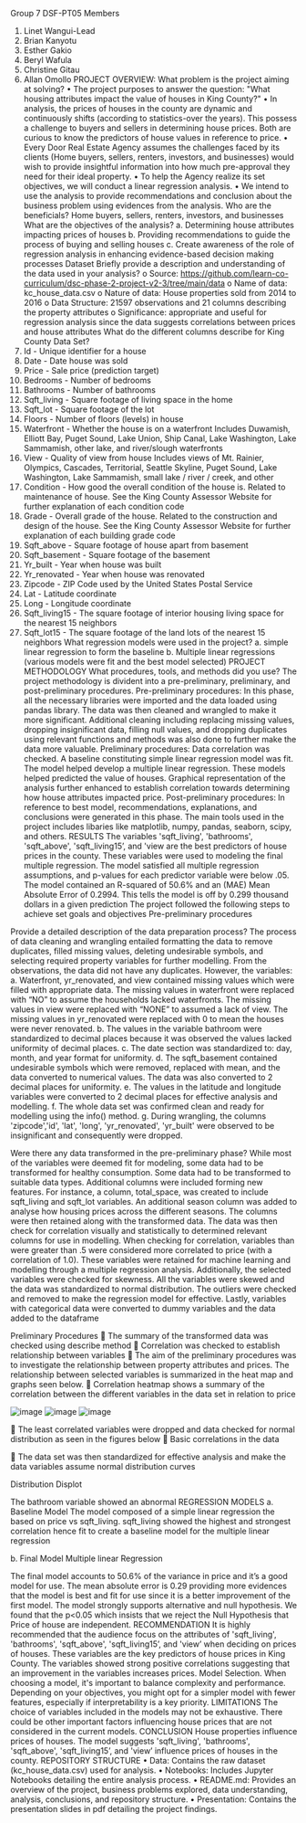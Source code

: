 Group 7 DSF-PT05
Members
1.	Linet Wangui-Lead
2.	Brian Kanyotu
3.	Esther Gakio
4.	Beryl Wafula
5.	Christine Gitau
6.	Allan Omollo
PROJECT OVERVIEW:
What problem is the project aiming at solving?
•	The project purposes to answer the question: "What housing attributes impact the value of houses in King County?"
•	In analysis, the prices of houses in the county are dynamic and continuously shifts (according to statistics-over the years). This possess a challenge to buyers and sellers in determining house prices. Both are curious to know the predictors of house values in reference to price.
•	Every Door Real Estate Agency assumes the challenges faced by its clients (Home buyers, sellers, renters, investors, and businesses) would wish to provide insightful information into how much pre-approval they need for their ideal property.
•	To help the Agency realize its set objectives, we will conduct a linear regression analysis.
•	We intend to use the analysis to provide recommendations and conclusion about the business problem using evidences from the analysis.
Who are the beneficials?
Home buyers, sellers, renters, investors, and businesses
What are the objectives of the analysis?
a. Determining house attributes impacting prices of houses
b. Providing recommendations to guide the process of buying and selling houses
c. Create awareness of the role of regression analysis in enhancing evidence-based decision making processes
Dataset
Briefly provide a description and understanding of the data used in your analysis?
o	Source: https://github.com/learn-co-curriculum/dsc-phase-2-project-v2-3/tree/main/data
o	Name of data: kc_house_data.csv
o	Nature of data: House properties sold from 2014 to 2016
o	Data Structure: 21597 observations and 21 columns describing the property attributes
o	Significance: appropriate and useful for regression analysis since the data suggests correlations between prices and house attributes
What do the different columns describe for King County Data Set?
1.	Id - Unique identifier for a house
2.	Date - Date house was sold
3.	Price - Sale price (prediction target)
4.	Bedrooms - Number of bedrooms
5.	Bathrooms - Number of bathrooms
6.	Sqft_living - Square footage of living space in the home
7.	Sqft_lot - Square footage of the lot
8.	Floors - Number of floors (levels) in house
9.	Waterfront - Whether the house is on a waterfront
Includes Duwamish, Elliott Bay, Puget Sound, Lake Union, Ship Canal, Lake Washington, Lake Sammamish, other lake, and river/slough waterfronts
10.	View - Quality of view from house
Includes views of Mt. Rainier, Olympics, Cascades, Territorial, Seattle Skyline, Puget Sound, Lake Washington, Lake Sammamish, small lake / river / creek, and other
11.	Condition - How good the overall condition of the house is. Related to maintenance of house.
See the King County Assessor Website for further explanation of each condition code
12.	Grade - Overall grade of the house. Related to the construction and design of the house.
See the King County Assessor Website for further explanation of each building grade code
13.	Sqft_above - Square footage of house apart from basement
14.	Sqft_basement - Square footage of the basement
15.	Yr_built - Year when house was built
16.	Yr_renovated - Year when house was renovated
17.	Zipcode - ZIP Code used by the United States Postal Service
18.	Lat - Latitude coordinate
19.	Long - Longitude coordinate
20.	Sqft_living15 - The square footage of interior housing living space for the nearest 15 neighbors
21.	Sqft_lot15 - The square footage of the land lots of the nearest 15 neighbors
What regression models were used in the project?
a. simple linear regression to form the baseline
b. Multiple linear regressions (various models were fit and the best model selected)
PROJECT METHODOLOGY
What procedures, tools, and methods did you use?
The project methodology is divident into a pre-preliminary, preliminary, and post-preliminary procedures.
Pre-preliminary procedures: In this phase, all the necessary libraries were imported and the data loaded using pandas library. The data was then cleaned and wrangled to make it more significant. Additional cleaning including replacing missing values, dropping insignificant data, filling null values, and dropping duplicates using relevant functions and methods was also done to further make the data more valuable.
Preliminary procedures: Data correlation was checked. A baseline constituting simple linear regression model was fit. The model helped develop a multiple linear regression. These models helped predicted the value of houses. Graphical representation of the analysis further enhanced to establish correlation towards determining how house attributes impacted price.
Post-preliminary procedures: In reference to best model, recommendations, explanations, and conclusions were generated in this phase.
The main tools used in the project includes libaries like matplotlib, numpy, pandas, seaborn, scipy, and others.
RESULTS
The variables 'sqft_living', 'bathrooms', 'sqft_above', 'sqft_living15’, and 'view are the best predictors of house prices in the county. These variables were used to modeling the final multiple regression. The model satisfied all multiple regression assumptions, and p-values for each predictor variable were below .05. The model contained an R-squared of 50.6% and an (MAE) Mean Absolute Error of 0.2994. This tells the model is off by 0.299 thousand dollars in a given prediction
The project followed the following steps to achieve set goals and objectives
Pre-preliminary procedures
 
Provide a detailed description of the data preparation process?
The process of data cleaning and wrangling entailed formatting the data to remove duplicates, filled missing values, deleting undesirable symbols, and selecting required property variables for further modelling. From the observations, the data did not have any duplicates.
However, the variables:
a. Waterfront, yr_renovated, and view contained missing values which were filled with appropriate data. The missing values in waterfront were replaced with “NO” to assume the households lacked waterfronts. The missing values in view were replaced with “NONE” to assumed a lack of view. The missing values in yr_renovated were replaced with 0 to mean the houses were never renovated.
b. The values in the variable bathroom were standardized to decimal places because it was observed the values lacked uniformity of decimal places.
c. The date section was standardized to: day, month, and year format for uniformity.
d. The sqft_basement contained undesirable symbols which were removed, replaced with mean, and the data converted to numerical values. The data was also converted to 2 decimal places for uniformity.
e. The values in the latitude and longitude variables were converted to 2 decimal places for effective analysis and modelling.
f. The whole data set was confirmed clean and ready for modelling using the info() method.
g. During wrangling, the columns 'zipcode','id', 'lat', 'long', 'yr_renovated', 'yr_built' were observed to be insignificant and consequently were dropped.

Were there any data transformed in the pre-preliminary phase?
While most of the variables were deemed fit for modeling, some data had to be transformed for healthy consumption. Some data had to be transformed to suitable data types. Additional columns were included forming new features. For instance, a column, total_space, was created to include sqft_living and sqft_lot variables. An additional season column was added to analyse how housing prices across the different seasons. The columns were then retained along with the transformed data.
The data was then check for correlation visually and statistically to determined relevant columns for use in modelling. When checking for correlation, variables than were greater than .5 were considered more correlated to price (with a correlation of 1.0). These variables were retained for machine learning and modelling through a multiple regression analysis. Additionally, the selected variables were checked for skewness. All the variables were skewed and the data was standardized to normal distribution. The outliers were checked and removed to make the regression model for effective. Lastly, variables with categorical data were converted to dummy variables and the data added to the dataframe

Preliminary Procedures
	The summary of the transformed data was checked using describe method
	Correlation was checked to establish relationship between variables 
	The aim of the preliminary procedures was to investigate the relationship between property attributes and prices. The relationship between selected variables is summarized in the heat map and graphs seen below. 
	Correlation heatmap shows a summary of the correlation between the different variables in the data set in relation to price
 
![image](https://github.com/lynwangui/C-Users-HomePC-Milestone-dsc-phase-2-project-v2-3/assets/146709999/b7d69341-3df0-43a5-8eb7-273c96c09e0b)
![image](https://github.com/lynwangui/C-Users-HomePC-Milestone-dsc-phase-2-project-v2-3/assets/146709999/3e2d33f4-4736-4939-a8c5-b050ff3d2ba8)
![image](https://github.com/lynwangui/C-Users-HomePC-Milestone-dsc-phase-2-project-v2-3/assets/146709999/07586e6c-0925-42ec-8275-68ca771dc1a2)

   
 
 
	The least correlated variables were dropped and data checked for normal distribution as seen in the figures below
	Basic correlations in the data
 
 

	The data set was then standardized for effective analysis and make the data variables assume normal distribution curves
 

Distribution Displot

 
The bathroom variable showed an abnormal 
REGRESSION MODELS
a.	Baseline Model
The model composed of a simple linear regression the based on price vs sqft_living.
sqft_living showed the highest and strongest correlation hence fit to create a baseline model for the multiple linear regression
 
 
 
b.	Final Model
Multiple linear Regression
 
 
The final model accounts to 50.6% of the variance in price and it’s a good model for use. The mean absolute error is 0.29 providing more evidences that the model is best and fit for use since it is a better improvement of the first model. The model strongly supports alternative and null hypothesis. We found that the p<0.05 which insists that we reject the Null Hypothesis that Price of house are independent. 
RECOMMENDATION
It is highly recommended that the audience focus on the attributes of 'sqft_living', 'bathrooms', 'sqft_above', 'sqft_living15’, and 'view’ when deciding on prices of houses. These variables are the key predictors of house prices in King County. The variables showed strong positive correlations suggesting that an improvement in the variables increases prices. 
Model Selection. When choosing a model, it's important to balance complexity and performance. Depending on your objectives, you might opt for a simpler model with fewer features, especially if interpretability is a key priority.
LIMITATIONS
The choice of variables included in the models may not be exhaustive. There could be other important factors influencing house prices that are not considered in the current models. 
CONCLUSION
House properties influence prices of houses. The model suggests 'sqft_living', 'bathrooms', 'sqft_above', 'sqft_living15’, and 'view’ influence prices of houses in the county. 
REPOSITORY STRUCTURE
• Data: Contains the raw dataset (kc_house_data.csv) used for analysis.
• Notebooks: Includes Jupyter Notebooks detailing the entire analysis process.
• README.md: Provides an overview of the project, business problems explored, data understanding, analysis, conclusions, and repository structure.
• Presentation: Contains the presentation slides in pdf detailing the project findings.
